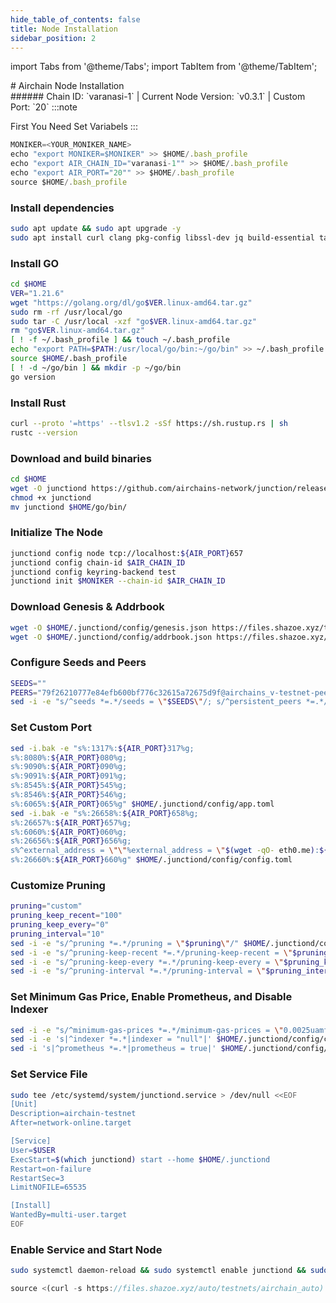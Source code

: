 ```yaml
---
hide_table_of_contents: false
title: Node Installation
sidebar_position: 2
---
```


import Tabs from '@theme/Tabs';
import TabItem from '@theme/TabItem';

<div className="h1-with-icon icon-airchain">
# Airchain Node Installation
</div>
###### Chain ID: `varanasi-1` | Current Node Version: `v0.3.1` | Custom Port: `20`

<Tabs>

  <TabItem value="manual Installation" label="Manual Installation">
:::note

First You Need Set Variabels
:::

```js
MONIKER=<YOUR_MONIKER_NAME>
echo "export MONIKER=$MONIKER" >> $HOME/.bash_profile
echo "export AIR_CHAIN_ID="varanasi-1"" >> $HOME/.bash_profile
echo "export AIR_PORT="20"" >> $HOME/.bash_profile
source $HOME/.bash_profile
```

### Install dependencies

```bash
sudo apt update && sudo apt upgrade -y
sudo apt install curl clang pkg-config libssl-dev jq build-essential tar wget  bsdmainutils git make ncdu gcc git jq htop tmux chrony liblz4-tool fail2ban -y
```

### Install GO

```bash
cd $HOME
VER="1.21.6"
wget "https://golang.org/dl/go$VER.linux-amd64.tar.gz"
sudo rm -rf /usr/local/go
sudo tar -C /usr/local -xzf "go$VER.linux-amd64.tar.gz"
rm "go$VER.linux-amd64.tar.gz"
[ ! -f ~/.bash_profile ] && touch ~/.bash_profile
echo "export PATH=$PATH:/usr/local/go/bin:~/go/bin" >> ~/.bash_profile
source $HOME/.bash_profile
[ ! -d ~/go/bin ] && mkdir -p ~/go/bin
go version
```

### Install Rust

```bash
curl --proto '=https' --tlsv1.2 -sSf https://sh.rustup.rs | sh
rustc --version
```

### Download and build binaries

```bash
cd $HOME
wget -O junctiond https://github.com/airchains-network/junction/releases/download/v0.3.1/junctiond-linux-amd64
chmod +x junctiond
mv junctiond $HOME/go/bin/
```

### Initialize The Node

```bash
junctiond config node tcp://localhost:${AIR_PORT}657
junctiond config chain-id $AIR_CHAIN_ID
junctiond config keyring-backend test
junctiond init $MONIKER --chain-id $AIR_CHAIN_ID
```

### Download Genesis & Addrbook

```bash
wget -O $HOME/.junctiond/config/genesis.json https://files.shazoe.xyz/testnets/airchain/genesis.json
wget -O $HOME/.junctiond/config/addrbook.json https://files.shazoe.xyz/testnets/airchain/addrbook.json
```

### Configure Seeds and Peers

```bash
SEEDS=""
PEERS="79f26210777e84efb600bf776c32615a72675d9f@airchains_v-testnet-peer.itrocket.net:19656,4eff6ecc2323811d18c7e06319b2d8bbf58590d1@65.108.233.73:19656,847ffe6f885e4dd3ea97e5d558ee1bca1cc3fe9d@213.136.91.3:19656,8c229309660496e71b8a9d1edee46a18693b8e70@65.109.111.234:19656,0b4e78189c9148dda5b1b98c6e46b764337558a3@91.227.33.18:19656,4aaa6f76a1009feccffa90e8a00dd6343ca9b01f@152.53.49.146:19656,b57745eecc8c9638a3599c81f82dd69720df0ed8@94.130.164.82:26756,a635451ced8f49cd034c97aee978f176734abf56@100.42.177.205:26656,f84b41b95e828ee915aea19dd656cca7d39cf47b@37.17.244.207:33656,1d7a1809b616ce2437a5978bebbfcefec4bc3aa0@193.34.212.80:60656,ca0a4b67fd6ffd6a70ea8d0e3c8d284de0f8222f@37.27.132.57:19656"
sed -i -e "s/^seeds *=.*/seeds = \"$SEEDS\"/; s/^persistent_peers *=.*/persistent_peers = \"$PEERS\"/" $HOME/.junctiond/config/config.toml
```

### Set Custom Port

```bash
sed -i.bak -e "s%:1317%:${AIR_PORT}317%g;
s%:8080%:${AIR_PORT}080%g;
s%:9090%:${AIR_PORT}090%g;
s%:9091%:${AIR_PORT}091%g;
s%:8545%:${AIR_PORT}545%g;
s%:8546%:${AIR_PORT}546%g;
s%:6065%:${AIR_PORT}065%g" $HOME/.junctiond/config/app.toml
sed -i.bak -e "s%:26658%:${AIR_PORT}658%g;
s%:26657%:${AIR_PORT}657%g;
s%:6060%:${AIR_PORT}060%g;
s%:26656%:${AIR_PORT}656%g;
s%^external_address = \"\"%external_address = \"$(wget -qO- eth0.me):${AIR_PORT}656\"%;
s%:26660%:${AIR_PORT}660%g" $HOME/.junctiond/config/config.toml
```

### Customize Pruning

```bash
pruning="custom"
pruning_keep_recent="100"
pruning_keep_every="0"
pruning_interval="10"
sed -i -e "s/^pruning *=.*/pruning = \"$pruning\"/" $HOME/.junctiond/config/app.toml
sed -i -e "s/^pruning-keep-recent *=.*/pruning-keep-recent = \"$pruning_keep_recent\"/" $HOME/.junctiond/config/app.toml
sed -i -e "s/^pruning-keep-every *=.*/pruning-keep-every = \"$pruning_keep_every\"/" $HOME/.junctiond/config/app.toml
sed -i -e "s/^pruning-interval *=.*/pruning-interval = \"$pruning_interval\"/" $HOME/.junctiond/config/app.toml
```

### Set Minimum Gas Price, Enable Prometheus, and Disable Indexer

```bash
sed -i -e "s/^minimum-gas-prices *=.*/minimum-gas-prices = \"0.0025uamf\"/" $HOME/.junctiond/config/app.toml
sed -i -e 's|^indexer *=.*|indexer = "null"|' $HOME/.junctiond/config/config.toml
sed -i 's|^prometheus *=.*|prometheus = true|' $HOME/.junctiond/config/config.toml
```

### Set Service File

```bash
sudo tee /etc/systemd/system/junctiond.service > /dev/null <<EOF
[Unit]
Description=airchain-testnet
After=network-online.target

[Service]
User=$USER
ExecStart=$(which junctiond) start --home $HOME/.junctiond
Restart=on-failure
RestartSec=3
LimitNOFILE=65535

[Install]
WantedBy=multi-user.target
EOF
```

### Enable Service and Start Node

```bash
sudo systemctl daemon-reload && sudo systemctl enable junctiond && sudo systemctl start junctiond && sudo journalctl -fu junctiond -o cat
```

  </TabItem>

  <TabItem value="auto installation" label="Auto Installation" default>

```js
source <(curl -s https://files.shazoe.xyz/auto/testnets/airchain_auto)
```

  </TabItem>
</Tabs>
